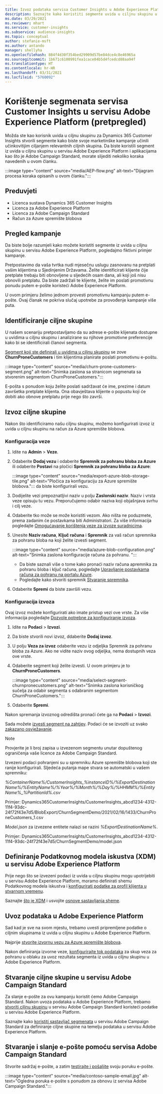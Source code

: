 ```yaml
---
title: Izvoz podataka servisa Customer Insights u Adobe Experience Platform
description: Saznajte kako koristiti segmente uvida u ciljnu skupinu u servisu Adobe Experience Platform.
ms.date: 03/29/2021
ms.reviewer: mhart
ms.service: customer-insights
ms.subservice: audience-insights
ms.topic: conceptual
author: stefanie-msft
ms.author: antando
manager: shellyha
ms.openlocfilehash: 884f4d30f354bed29909d57be84dce4c8e46965a
ms.sourcegitcommit: 1b671c6100991fea1cace04b5d4fcedcd88aa94f
ms.translationtype: HT
ms.contentlocale: hr-HR
ms.lasthandoff: 03/31/2021
ms.locfileid: "5760092"
---
```

# <a name="use-customer-insights-segments-in-adobe-experience-platform-preview"></a>Korištenje segmenata servisa Customer Insights u servisu Adobe Experience Platform (pretpregled)

Možda ste kao korisnik uvida u ciljnu skupinu za Dynamics 365 Customer Insights stvorili segmente kako biste svoje marketinške kampanje učinili učinkovitijim ciljanjem relevantnih ciljnih skupina. Da biste koristili segment iz uvida u ciljnu skupinu u servisu Adobe Experience Platform i aplikacijama kao što je Adobe Campaign Standard, morate slijediti nekoliko koraka navedenih u ovom članku.

:::image type="content" source="media/AEP-flow.png" alt-text="Dijagram procesa koraka opisanih u ovom članku.":::

## <a name="prerequisites"></a>Preduvjeti

-   Licenca sustava Dynamics 365 Customer Insights
-   Licenca za Adobe Experience Platform
-   Licenca za Adobe Campaign Standard
-   Račun za Azure spremište blobova

## <a name="campaign-overview"></a>Pregled kampanje

Da biste bolje razumjeli kako možete koristiti segmente iz uvida u ciljnu skupinu u servisu Adobe Experience Platform, pogledajmo fiktivni primjer kampanje.

Pretpostavimo da vaša tvrtka nudi mjesečnu uslugu zasnovanu na pretplati vašim klijentima u Sjedinjenim Državama. Želite identificirati klijente čije pretplate trebaju biti obnovljene u sljedećih osam dana, ali koji još nisu obnovili pretplatu. Da biste zadržali te klijente, želite im poslati promotivnu ponudu putem e-pošte koristeći Adobe Experience Platform.

U ovom primjeru želimo jednom provesti promotivnu kampanju putem e-pošte. Ovaj članak ne pokriva slučaj upotrebe za provođenje kampanje više puta.

## <a name="identify-your-target-audience"></a>Identificiranje ciljne skupine

U našem scenariju pretpostavljamo da su adrese e-pošte klijenata dostupne u uvidima u ciljnu skupinu i analizirane su njihove promotivne preferencije kako bi se identificirali članovi segmenta.

[Segment koji ste definirali u uvidima u ciljnu skupinu](segments.md) se zove **ChurnProneCustomers** i tim klijentima planirate poslati promotivnu e-poštu.

:::image type="content" source="media/churn-prone-customers-segment.png" alt-text="Snimka zaslona sa stranicom segmenata sa stvorenim segmentom ChurnProneCustomers.":::

E-pošta s ponudom koju želite poslati sadržavat će ime, prezime i datum završetka pretplate klijenta. Ona obavještava klijente o popustu koji će dobiti ako obnove pretplatu prije nego što završi.

## <a name="export-your-target-audience"></a>Izvoz ciljne skupine

Nakon što identificiramo našu ciljnu skupinu, možemo konfigurirati izvoz iz uvida u ciljnu skupinu na račun za Azure spremište blobova.

### <a name="configure-a-connection"></a>Konfiguracija veze

1. Idite na **Admin** > **Veze**.

1. Odaberite **Dodaj vezu** i odaberite **Spremnik za pohranu bloba za Azure** ili odaberite **Postavi** na pločici **Spremnik za pohranu bloba za Azure**:

   :::image type="content" source="media/export-azure-blob-storage-tile.png" alt-text="Pločica za konfiguraciju za Azure spremište blobova."::: da biste konfigurirali vezu.

1. Dodijelite vezi prepoznatljivi naziv u polju **Zaslonski naziv**. Naziv i vrsta veze opisuju tu vezu. Preporučujemo odabir naziva koji objašnjava svrhu i cilj veze.

1. Odaberite tko može se može koristiti vezom. Ako ništa ne poduzmete, prema zadanim će postavkama biti Administratori. Za više informacija pogledajte [Omogućavanje korištenja veze za izvoze suradnicima](connections.md#allow-contributors-to-use-a-connection-for-exports).

1. Unesite **Naziv računa**, **Ključ računa** i **Spremnik** za vaš račun spremnika za pohranu bloba na koji želite izvesti segment.  
      
   :::image type="content" source="media/azure-blob-configuration.png" alt-text="Snimka zaslona konfiguracije računa za pohranu. "::: 
   
    - Da biste saznali više o tome kako pronaći naziv računa apremnika za pohranu bloba i ključ računa, pogledajte [Upravljanje postavkama računa za pohranu na portalu Azure](/azure/storage/common/storage-account-manage).
    - Pogledajte kako stvoriti spremnik [Stvaranje spremnika](/azure/storage/blobs/storage-quickstart-blobs-portal#create-a-container).

1. Odaberite **Spremi** da biste završili vezu. 

### <a name="configure-an-export"></a>Konfiguracija izvoza

Ovaj izvoz možete konfigurirati ako imate pristup vezi ove vrste. Za više informacija pogledajte [Dozvole potrebne za konfiguriranje izvoza](export-destinations.md#set-up-a-new-export).

1. Idite na **Podaci** > **Izvozi**.

1. Da biste stvorili novi izvoz, ddaberite **Dodaj izvoz**.

1. U polju **Veza za izvoz** odaberite vezu iz odjeljka Spremnik za pohranu bloba za Azure. Ako ne vidite naziv ovog odjeljka, nema dostupnih veza ove vrste.

1. Odaberite segment koji želite izvesti. U ovom primjeru je to **ChurnProneCustomers**.

   :::image type="content" source="media/select-segment-churnpronecustomers.png" alt-text="Snimka zaslona korisničkog sučelja za odabir segmenta s odabranim segmentom ChurnProneCustomers.":::

1. Odaberite **Spremi**.

Nakon spremanja izvoznog odredišta pronaći ćete ga na **Podaci** > **Izvozi**.

Sada možete [izvesti segment na zahtjev](export-destinations.md#run-exports-on-demand). Podaci će se izvoziti uz svako [zakazano osvježavanje](system.md).

> [!NOTE]
> Provjerite je li broj zapisa u izvezenom segmentu unutar dopuštenog ograničenja vaše licence za Adobe Campaign Standard.

Izvezeni podaci pohranjeni su u spremniku Azure spremište blobova koji ste ranije konfigurirali. Sljedeća putanja mape stvara se automatski u vašem spremniku:

*%ContainerName%/CustomerInsights_%instanceID%/%ExportDestinationName%/%EntityName%/%Year%/%Month%/%Day%/%HHMM%/%EntityName%_%PartitionId%.csv*

Primjer: Dynamics365CustomerInsights/CustomerInsights_abcd1234-4312-11f4-93dc-24f72f43e7d5/BlobExport/ChurnSegmentDemo/2021/02/16/1433/ChurnProneCustomers_1.csv

*Model.json* za izvezene entitete nalazi se razini *%ExportDestinationName%*.

Primjer: Dynamics365CustomerInsights/CustomerInsights_abcd1234-4312-11f4-93dc-24f72f43e7d5/ChurnSegmentDemo/model.json

## <a name="define-experience-data-model-xdm-in-adobe-experience-platform"></a>Definiranje Podatkovnog modela iskustva (XDM) u servisu Adobe Experience Platform

Prije nego što se izvezeni podaci iz uvida u ciljnu skupinu mogu upotrijebiti u servisu Adobe Experience Platform, moramo definirati shemu Podatkovnog modela iskustva i [konfigurirati podatke za profil klijenta u stvarnom vremenu](https://experienceleague.adobe.com/docs/experience-platform/profile/tutorials/dataset-configuration.html#tutorials).

Saznajte [što je XDM](https://experienceleague.adobe.com/docs/experience-platform/xdm/home.html) i usvojite [osnove sastavljanja sheme](https://experienceleague.adobe.com/docs/experience-platform/xdm/schema/composition.html#schema).

## <a name="import-data-into-adobe-experience-platform"></a>Uvoz podataka u Adobe Experience Platform

Sad kad je sve na svom mjestu, trebamo uvesti pripremljene podatke o ciljnim skupinama iz uvida u ciljnu skupinu u Adobe Experience Platform.

Najprije [stvorite izvornu vezu za Azure spremište blobova](https://experienceleague.adobe.com/docs/experience-platform/sources/ui-tutorials/create/cloud-storage/blob.html#getting-started).    

Nakon definiranja izvorne veze, [konfigurirajte tok podataka](https://experienceleague.adobe.com/docs/experience-platform/sources/ui-tutorials/dataflow/cloud-storage.html#ui-tutorials) za skup veza za pohranu u oblaku za uvoz rezultata segmenta iz uvida u ciljnu skupinu u Adobe Experience Platform.

## <a name="create-an-audience-in-adobe-campaign-standard"></a>Stvaranje ciljne skupine u servisu Adobe Campaign Standard

Za slanje e-pošte za ovu kampanju koristit ćemo Adobe Campaign Standard. Nakon uvoza podataka u Adobe Experience Platform, trebamo [stvoriti ciljnu skupinu](https://experienceleague.adobe.com/docs/campaign-standard/using/profiles-and-audiences/get-started-profiles-and-audiences.html#permission) u servisu Adobe Campaign Standard koristeći podatke u servisu Adobe Experience Platform.

Saznajte kako [koristiti sastavljač segmenata](https://experienceleague.adobe.com/docs/campaign-standard/using/profiles-and-audiences/working-with-adobe-experience-platform/aep-using-segment-builder.html#building-a-segment) u servisu Adobe Campaign Standard za definiranje ciljne skupine na temelju podataka u servisu Adobe Experience Platform.

## <a name="create-and-send-the-email-using-adobe-campaign-standard"></a>Stvaranje i slanje e-pošte pomoću servisa Adobe Campaign Standard

Stvorite sadržaj e-pošte, a zatim [testirajte i pošaljite](https://experienceleague.adobe.com/docs/campaign-standard/using/testing-and-sending/get-started-sending-messages.html#preparing-and-testing-messages) svoju poruku e-pošte.

:::image type="content" source="media/contoso-sample-email.jpg" alt-text="Ogledna poruka e-pošte s ponudom za obnovu iz servisa Adobe Campaign Standard.":::
